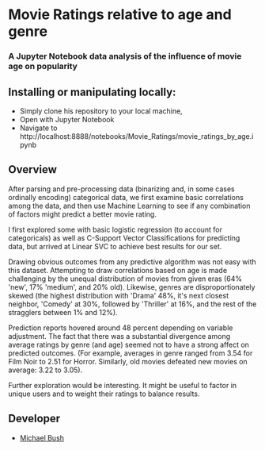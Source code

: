 # Movie Ratings relative to age and genre
### A Jupyter Notebook data analysis of the influence of movie age on popularity

## Installing or manipulating locally:

- Simply clone his repository to your local machine, 
- Open with Jupyter Notebook
- Navigate to http://localhost:8888/notebooks/Movie_Ratings/movie_ratings_by_age.ipynb

## Overview

  After parsing and pre-processing data (binarizing and, in some cases ordinally encoding) categorical data, we first examine basic correlations among the data, and then use Machine Learning to see if any combination of factors might predict a better movie rating.
  
  I first explored some with basic logistic regression (to account for categoricals) as well as C-Support Vector Classifications for predicting data, but arrived at Linear SVC to achieve best results for our set.
  
  Drawing obvious outcomes from any predictive algorithm was not easy with this dataset. Attempting to draw correlations based on age is made challenging by the unequal distribution of movies from given eras (64% 'new', 17% 'medium', and 20% old). Likewise, genres are disproportionately skewed (the highest distribution with 'Drama' 48%, it's next closest neighbor, 'Comedy' at 30%, followed by 'Thriller' at 16%, and the rest of the stragglers between 1% and 12%).
  
  Prediction reports hovered around 48 percent depending on variable adjustment. The fact that there was a substantial divergence among average ratings by genre (and age) seemed not to have a strong affect on predicted outcomes. (For example, averages in genre ranged from 3.54 for Film Noir to 2.51 for Horror. Similarly, old movies defeated new movies on average: 3.22 to 3.05).
  
  Further exploration would be interesting. It might be useful to factor in unique users and to weight their ratings to balance results.
  
## Developer

- [Michael Bush](https://github.com/michaelegregious)
